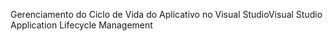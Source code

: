 <span data-ttu-id="619f7-101">Gerenciamento do Ciclo de Vida do Aplicativo no Visual Studio</span><span class="sxs-lookup"><span data-stu-id="619f7-101">Visual Studio Application Lifecycle Management</span></span>